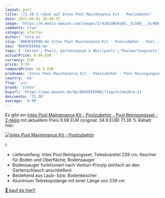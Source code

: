```yaml
---
layout: post
title: '71.38 % rabat auf Intex Pool Maintenance Kit - Poolzubehör'
date: 2021-06-01 16:48:37
image: 'https://m.media-amazon.com/images/I/410iGBCKyBS._SL500_._SL400_.jpg'
comments: true
category: ofertas
author: 'tole.es'
slug: 'B004FEER0Q-de Intex Pool Maintenance Kit - Poolzubehör - Pool...'
sku: 'B004FEER0Q-de'
tags: [ 'Garten','Pools, Gartensaunas & Whirlpools','Poolwartungssets','Regular Stores','Reinigungszubehör für Pools & Whirlpools','Shops','intex', ]
actualPrice: 9.99 EUR
currency: EUR
price: 9.99
comparePrice: 34.9 EUR
prodname: 'Intex Pool Maintenance Kit - Poolzubehör - Pool Reinigungsset - 2-teilig'
country: 'de'
flag: '🇩🇪'
brand: 'Intex'
buyurl: 'https://www.amazon.de/dp/B004FEER0Q/?tag=tolees0ca-21'
descuento: '71.38'
average: '9.99'
---
```


Es gibt ein [Intex Pool Maintenance Kit - Poolzubehör - Pool Reinigungsset - 2-teilig](https://www.amazon.de/dp/B004FEER0Q/?tag=tolees0ca-21) mit aktuellem Preis 9.99 EUR (original: 34.9 EUR) 71.38 % Rabatt hier:

[![Intex Pool Maintenance Kit - Poolzubehör](https://m.media-amazon.com/images/I/410iGBCKyBS._SL500_._SL400_.jpg)](https://www.amazon.de/dp/B004FEER0Q/?tag=tolees0ca-21)

ℹ️:

- Lieferumfang: Intex Pool Reinigungsset, Teleskopstiel 239 cm, Kescher für Boden und Oberfläche, Bodensauger
- Bodensauger funktioniert nach Venturi-Prinzip (einfach an den Gartenschlauch anschließen)
- Bestehend aus Laub- bzw. Bodenkescher
- Aluminium Teleskopstange mit einer Länge von 239 cm

[🛒 kauf es hier!!](https://www.amazon.de/dp/B004FEER0Q/?tag=tolees0ca-21)
